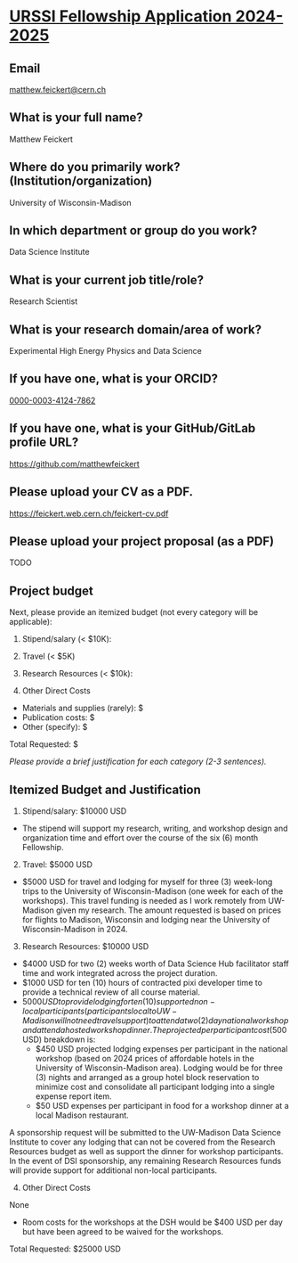 # [URSSI Fellowship Application 2024-2025](https://urssi.us/winter-2025-fellowship-application/)

## Email

matthew.feickert@cern.ch

## What is your full name?

Matthew Feickert

## Where do you primarily work? (Institution/organization)

University of Wisconsin-Madison

## In which department or group do you work?

Data Science Institute

## What is your current job title/role?

Research Scientist

## What is your research domain/area of work?

Experimental High Energy Physics and Data Science

## If you have one, what is your ORCID?

[0000-0003-4124-7862](https://orcid.org/0000-0003-4124-7862)

## If you have one, what is your GitHub/GitLab profile URL?

https://github.com/matthewfeickert

## Please upload your CV as a PDF.

https://feickert.web.cern.ch/feickert-cv.pdf

## Please upload your project proposal (as a PDF)

TODO

## Project budget

Next, please provide an itemized budget (not every category will be applicable):
1. Stipend/salary (< $10K):

2. Travel (< $5K)

3. Research Resources (< $10k):

4. Other Direct Costs

* Materials and supplies (rarely): $
* Publication costs: $
* Other (specify): $

Total Requested: $

_Please provide a brief justification for each category (2-3 sentences)._

## Itemized Budget and Justification

1. Stipend/salary: $10000 USD

* The stipend will support my research, writing, and workshop design and organization time and effort over the course of the six (6) month Fellowship.

2. Travel: $5000 USD

* $5000 USD for travel and lodging for myself for three (3) week-long trips to the University of Wisconsin-Madison (one week for each of the workshops).
This travel funding is needed as I work remotely from UW-Madison given my research.
The amount requested is based on prices for flights to Madison, Wisconsin and lodging near the University of Wisconsin-Madison in 2024.

3. Research Resources: $10000 USD

* $4000 USD for two (2) weeks worth of Data Science Hub facilitator staff time and work integrated across the project duration.
* $1000 USD for ten (10) hours of contracted pixi developer time to provide a technical review of all course material.
* $5000 USD to provide lodging for ten (10) supported non-local participants (participants local to UW-Madison will not need travel support) to attend a two (2) day national workshop and attend a hosted workshop dinner.
The projected per participant cost ($500 USD) breakdown is:
   - $450 USD projected lodging expenses per participant in the national workshop (based on 2024 prices of affordable hotels in the University of Wisconsin-Madison area).
   Lodging would be for three (3) nights and arranged as a group hotel block reservation to minimize cost and consolidate all participant lodging into a single expense report item.
   - $50 USD expenses per participant in food for a workshop dinner at a local Madison restaurant.

A sponsorship request will be submitted to the UW-Madison Data Science Institute to cover any lodging that can not be covered from the Research Resources budget as well as support the dinner for workshop participants.
In the event of DSI sponsorship, any remaining Research Resources funds will provide support for additional non-local participants.

4. Other Direct Costs

None
* Room costs for the workshops at the DSH would be $400 USD per day but have been agreed to be waived for the workshops.

Total Requested: $25000 USD
